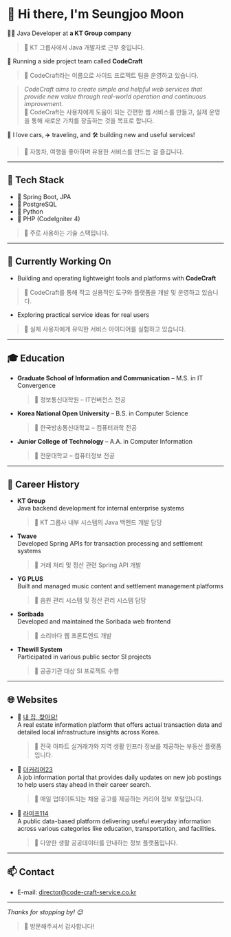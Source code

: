 # 👋 Hi there, I'm Seungjoo Moon

👨‍💻 Java Developer at **a KT Group company**  
> 📍 KT 그룹사에서 Java 개발자로 근무 중입니다.

🚀 Running a side project team called **CodeCraft**  
> 📍 CodeCraft라는 이름으로 사이드 프로젝트 팀을 운영하고 있습니다.

> *CodeCraft aims to create simple and helpful web services that provide new value through real-world operation and continuous improvement.*  
> 📍 CodeCraft는 사용자에게 도움이 되는 간편한 웹 서비스를 만들고, 실제 운영을 통해 새로운 가치를 창출하는 것을 목표로 합니다.

🚗 I love cars, ✈️ traveling, and 🛠️ building new and useful services!  
> 📍 자동차, 여행을 좋아하며 유용한 서비스를 만드는 걸 즐깁니다.

---

## 💼 Tech Stack

- 🌱 Spring Boot, JPA  
- 🐘 PostgreSQL  
- 🐍 Python  
- 🐘 PHP (CodeIgniter 4)  
> 📍 주로 사용하는 기술 스택입니다.

---

## 🧪 Currently Working On

- Building and operating lightweight tools and platforms with **CodeCraft**  
> 📍 CodeCraft를 통해 작고 실용적인 도구와 플랫폼을 개발 및 운영하고 있습니다.

- Exploring practical service ideas for real users  
> 📍 실제 사용자에게 유익한 서비스 아이디어를 실험하고 있습니다.

---

## 🎓 Education

- **Graduate School of Information and Communication** – M.S. in IT Convergence  
  > 📍 정보통신대학원 – IT컨버전스 전공

- **Korea National Open University** – B.S. in Computer Science  
  > 📍 한국방송통신대학교 – 컴퓨터과학 전공

- **Junior College of Technology** – A.A. in Computer Information  
  > 📍 전문대학교 – 컴퓨터정보 전공
  
---

## 🧭 Career History

- **KT Group**  
  Java backend development for internal enterprise systems  
  > 📍 KT 그룹사 내부 시스템의 Java 백엔드 개발 담당

- **Twave**  
  Developed Spring APIs for transaction processing and settlement systems  
  > 📍 거래 처리 및 정산 관련 Spring API 개발

- **YG PLUS**  
  Built and managed music content and settlement management platforms  
  > 📍 음원 관리 시스템 및 정산 관리 시스템 담당

- **Soribada**  
  Developed and maintained the Soribada web frontend  
  > 📍 소리바다 웹 프론트엔드 개발

- **Thewill System**  
  Participated in various public sector SI projects  
  > 📍 공공기관 대상 SI 프로젝트 수행

---

## 🌐 Websites

- 🔗 [내 집, 찾아요!](https://ayo.pe.kr)  
  A real estate information platform that offers actual transaction data and detailed local infrastructure insights across Korea.  
  > 📍 전국 아파트 실거래가와 지역 생활 인프라 정보를 제공하는 부동산 플랫폼입니다.

- 🔗 [더커리어23](https://thecareer23.co.kr)  
  A job information portal that provides daily updates on new job postings to help users stay ahead in their career search.  
  > 📍 매일 업데이트되는 채용 공고를 제공하는 커리어 정보 포털입니다.

- 🔗 [라이프114](https://114-service.co.kr)  
  A public data-based platform delivering useful everyday information across various categories like education, transportation, and facilities.  
  > 📍 다양한 생활 공공데이터를 안내하는 정보 플랫폼입니다.

---

## 📫 Contact

- E-mail: director@code-craft-service.co.kr

---

_Thanks for stopping by! 😊_  
> 📍 방문해주셔서 감사합니다!
